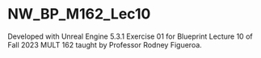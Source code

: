 # NW_BP_M162_Lec10

Developed with Unreal Engine 5.3.1
Exercise 01 for Blueprint Lecture 10 of Fall 2023 MULT 162 taught by Professor Rodney Figueroa.
